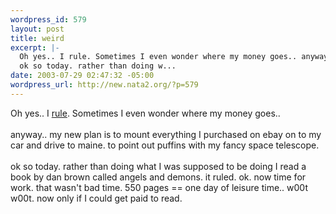 ```yaml
--- 
wordpress_id: 579
layout: post
title: weird
excerpt: |-
  Oh yes.. I rule. Sometimes I even wonder where my money goes.. anyway.. my new plan is to mount everything I purchased on ebay on to my car and drive to maine. to point out puffins with my fancy space telescope. 
  ok so today. rather than doing w...
date: 2003-07-29 02:47:32 -05:00
wordpress_url: http://new.nata2.org/?p=579
---
```

Oh yes.. I <a href="http://cgi3.ebay.com/aw-cgi/eBayISAPI.dll?MfcISAPICommand=ViewBidItems&userid=natatwo&completed=1&sort=3&all=1&rows=25">rule</a>. Sometimes I even wonder where my money goes.. <br/><br/>anyway.. my new plan is to mount everything I purchased on ebay on to my car and drive to maine. to point out puffins with my fancy space telescope. <br/><br/>
ok so today. rather than doing what I was supposed to be doing I read a book by dan brown called angels and demons. it ruled. ok. now time for work. that wasn't bad time. 550 pages == one day of leisure time.. w00t w00t. now only if I could get paid to read. 

